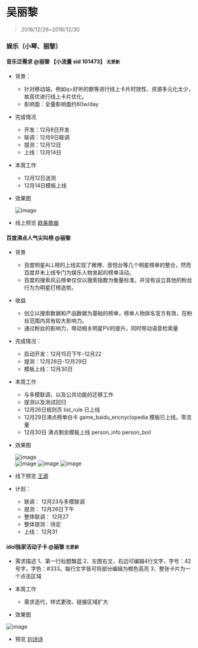 # 吴丽黎 

> 2016/12/26~2016/12/30

### 娱乐（小琴、丽黎）
 
#### 音乐泛需求 @丽黎 【小流量 sid 101473】 `无更新`
- 背景：
	* 针对移动端，例如q=好听的歌等进行线上卡片时效性、资源多元化太少，故高优进行线上卡片优化。
	* 影响面：全量影响面约60w/day
 
- 完成情况
	* 开发：12月8日开发
	* 联调：12月9日联调
	* 提测：12月12日
	* 上线：12月14日
 
- 本周工作
	* 12月12日送测
	* 12月14日模板上线
 
- 效果图
 
	![image](http://gitlab.baidu.com/psfe/ala-weeklyreport/uploads/4fcc05768b15e8574f43417a29468902/image.png)
 
- 线上预览 [欧美歌曲](https://m.baidu.com/s?word=%E6%AC%A7%E7%BE%8E%E6%AD%8C%E6%9B%B2&sid=101473)
 
#### 百度沸点人气尖叫榜 @丽黎
 
- 背景
	* 百度明星ALL榜的上线实现了微博、音悦台等几个明星榜单的整合，然而百度并未上线专门为娱乐人物发起的榜单活动。
	* 百度的搜索风云榜单仅仅以搜索指数为衡量标准，并没有设立其他的粉丝行为为明星打榜造势。
 
- 收益
	* 创立以搜索数据和产品数据为基础的榜单，榜单人物排名官方有效，在粉丝范围内具有较大影响力。
	* 通过粉丝的影响力，带动相关明星PV的提升。同时带动语音检索量
 
- 完成情况：
	* 启动开发：12月15日下午-12月22
	* 提测：12月28日-12月29日
	* 模板上线：12月30日
 
- 本周工作
	* 与多模联调，以及公共功能的迁移工作
	* 提测以及测试回归
	* 12月26日规则页 list_rule 已上线
	* 12月29日沸点榜单白卡 game_baidu_encnyclopedia 模板已上线，零流量
	* 12月30日 沸点剩余模板上线 person_info person_boil
 
- 效果图
 	
	![image](http://gitlab.baidu.com/psfe/ala-weeklyreport/uploads/bb42d05645aebb8f8b9abf9fb793a8ca/image.png)	
	![image](http://gitlab.baidu.com/psfe/ala-weeklyreport/uploads/7218e777c82c2145b957775b2e933f17/image.png)
	![image](http://gitlab.baidu.com/psfe/ala-weeklyreport/uploads/fd79951f6abbf144edeac8150e92cadd/image.png)
 	![image](http://gitlab.baidu.com/psfe/ala-weeklyreport/uploads/673048f4d4a7e3292cf989edfa81acb4/image.png)
- 线下预览 [王源](http://cp01-ala-fe-5.epc.baidu.com:8003/s?word=%E7%8E%8B%E6%BA%90&wiseus=10.103.62.34)


- 计划：
	* 联调： 12月23与多模联调
	* 提测： 12月26日下午
	* 整体联调： 12月27
	* 整体提测：待定
	* 上线： 12月31
 
#### idol独家活动子卡 @丽黎 `无更新`
- 需求描述
	1、第一行标题飘蓝
	2、左图右文，右边可编辑4行文字，字号：42号字，字色：#333。每行文字皆可将部分编辑为橙色高亮
	3、整张卡片为一个点击区域
 
- 本周工作
	* 需求迭代，样式更改、链接区域扩大	
 
- 效果图
 
![image](http://gitlab.baidu.com/psfe/ala-weeklyreport/uploads/c38fed93a09f7467d7c31b72fda25d25/image.png)
 
- 预览 [刘诗诗](http://cp01-ala-fe-col-2.epc.baidu.com:8003/s?word=%E5%88%98%E8%AF%97%E8%AF%97)
 